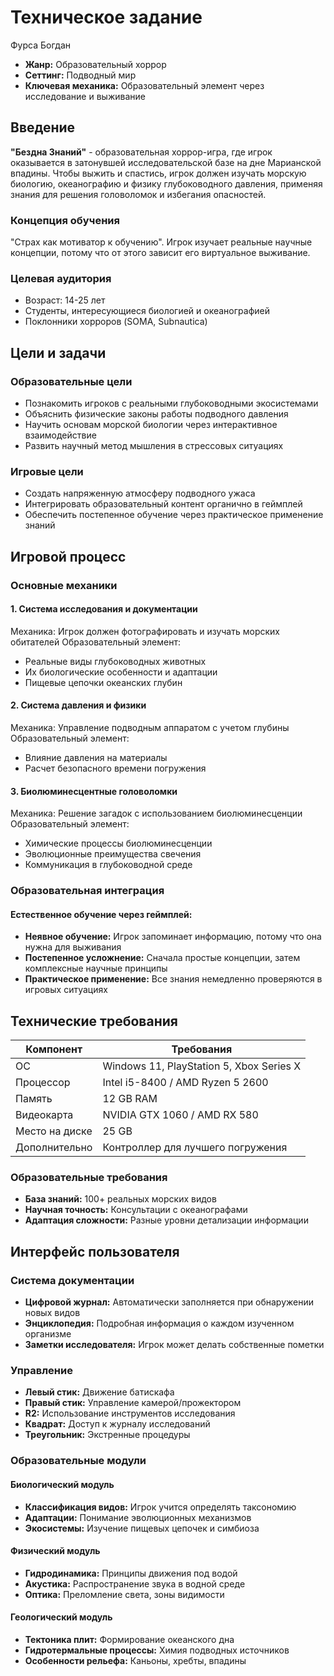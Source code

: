 # Техническое задание
Фурса Богдан
- **Жанр:** Образовательный хоррор
- **Сеттинг:** Подводный мир
- **Ключевая механика:** Образовательный элемент через исследование и выживание

## Введение

**"Бездна Знаний"** - образовательная хоррор-игра, где игрок оказывается в затонувшей исследовательской базе на дне Марианской впадины. Чтобы выжить и спастись, игрок должен изучать морскую биологию, океанографию и физику глубоководного давления, применяя знания для решения головоломок и избегания опасностей.

### Концепция обучения
"Страх как мотиватор к обучению". Игрок изучает реальные научные концепции, потому что от этого зависит его виртуальное выживание.

### Целевая аудитория
- Возраст: 14-25 лет
- Студенты, интересующиеся биологией и океанографией
- Поклонники хорроров (SOMA, Subnautica)

## Цели и задачи

### Образовательные цели
- Познакомить игроков с реальными глубоководными экосистемами
- Объяснить физические законы работы подводного давления
- Научить основам морской биологии через интерактивное взаимодействие
- Развить научный метод мышления в стрессовых ситуациях

### Игровые цели
- Создать напряженную атмосферу подводного ужаса
- Интегрировать образовательный контент органично в геймплей
- Обеспечить постепенное обучение через практическое применение знаний

## Игровой процесс

### Основные механики

#### 1. Система исследования и документации
Механика: Игрок должен фотографировать и изучать морских обитателей
Образовательный элемент:
- Реальные виды глубоководных животных
- Их биологические особенности и адаптации
- Пищевые цепочки океанских глубин
  
#### 2. Система давления и физики
Механика: Управление подводным аппаратом с учетом глубины
Образовательный элемент:
- Влияние давления на материалы
- Расчет безопасного времени погружения

#### 3. Биолюминесцентные головоломки
Механика: Решение загадок с использованием биолюминесценции
Образовательный элемент:
- Химические процессы биолюминесценции
- Эволюционные преимущества свечения
- Коммуникация в глубоководной среде

### Образовательная интеграция

#### Естественное обучение через геймплей:
- **Неявное обучение:** Игрок запоминает информацию, потому что она нужна для выживания
- **Постепенное усложнение:** Сначала простые концепции, затем комплексные научные принципы
- **Практическое применение:** Все знания немедленно проверяются в игровых ситуациях

 ## Технические требования
 
 | Компонент | Требования |
|-----------|------------|
| ОС | Windows 11, PlayStation 5, Xbox Series X |
| Процессор | Intel i5-8400 / AMD Ryzen 5 2600 |
| Память | 12 GB RAM |
| Видеокарта | NVIDIA GTX 1060 / AMD RX 580 |
| Место на диске | 25 GB |
| Дополнительно | Контроллер для лучшего погружения |

### Образовательные требования
- **База знаний:** 100+ реальных морских видов
- **Научная точность:** Консультации с океанографами
- **Адаптация сложности:** Разные уровни детализации информации

## Интерфейс пользователя

### Система документации
- **Цифровой журнал:** Автоматически заполняется при обнаружении новых видов
- **Энциклопедия:** Подробная информация о каждом изученном организме
- **Заметки исследователя:** Игрок может делать собственные пометки

### Управление
- **Левый стик:** Движение батискафа
- **Правый стик:** Управление камерой/прожектором
- **R2:** Использование инструментов исследования
- **Квадрат:** Доступ к журналу исследований
- **Треугольник:** Экстренные процедуры

### Образовательные модули

#### Биологический модуль
- **Классификация видов:** Игрок учится определять таксономию
- **Адаптации:** Понимание эволюционных механизмов
- **Экосистемы:** Изучение пищевых цепочек и симбиоза

#### Физический модуль
- **Гидродинамика:** Принципы движения под водой
- **Акустика:** Распространение звука в водной среде
- **Оптика:** Преломление света, зоны видимости

#### Геологический модуль
- **Тектоника плит:** Формирование океанского дна
- **Гидротермальные процессы:** Химия подводных источников
- **Особенности рельефа:** Каньоны, хребты, впадины

